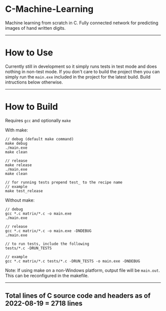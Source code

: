 # C-Machine-Learning
Machine learning from scratch in C. Fully connected network for predicting images of hand written digits.

---

# How to Use
Currently still in development so it simply runs tests in test mode and does nothing in non-test mode. If you don't care to build the project then you can simply run the `main.exe` included in the project for the latest build. Build intructions below otherwise.

---

# How to Build
Requires `gcc` and optionally `make` 
  
With make:
```
// debug (default make command)
make debug
./main.exe
make clean

// release
make release
./main.exe
make clean

// for running tests prepend test_ to the recipe name
// example
make test_release
```

Without make:
```
// debug
gcc *.c matrix/*.c -o main.exe
./main.exe

// release
gcc *.c matrix/*.c -o main.exe -DNDEBUG
./main.exe

// to run tests, include the following
tests/*.c -DRUN_TESTS

// example
gcc *.c matrix/*.c tests/*.c -DRUN_TESTS -o main.exe -DNDEBUG
```
  
Note: If using make on a non-Windows platform, output file will be `main.out`. This can be reconfigured in the makefile.

---

## Total lines of C source code and headers as of 2022-08-19 = 2718 lines

